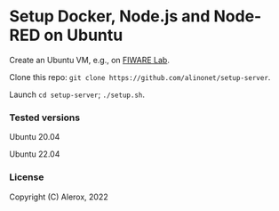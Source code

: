 # Setup Docker, Node.js and Node-RED on Ubuntu

Create an Ubuntu VM, e.g., on [FIWARE Lab](https://cloud.lab.fiware.org).

Clone this repo: ``git clone https://github.com/alinonet/setup-server``.

Launch ``cd setup-server``; ``./setup.sh``.

### Tested versions

Ubuntu 20.04

Ubuntu 22.04

### License

Copyright (C) Alerox, 2022
